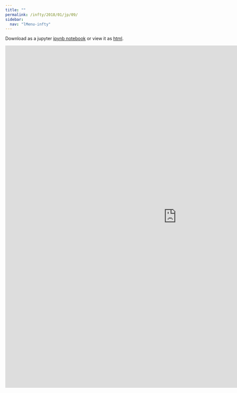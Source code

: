 ```yaml
---
title: ""
permalink: /infty/2018/01/jp/09/
sidebar:
  nav: "lMenu-infty"
---
```


Download as a jupyter [ipynb notebook](https://lamastex.github.io/scalable-data-science/infty/2018/01/jp/09.ipynb) or view it as [html](https://lamastex.github.io/scalable-data-science/infty/2018/01/jp/09.html).

<iframe src="https://lamastex.github.io/scalable-data-science/infty/2018/01/jp/09.html" width="1080" height="1080" frameborder="0"></iframe>

